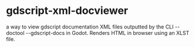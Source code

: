 # gdscript-xml-docviewer
a way to view gdscript documentation XML files outputted by the CLI --doctool --gdscript-docs in Godot. Renders HTML in browser using an XLST file.
